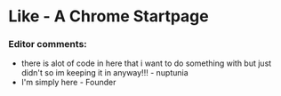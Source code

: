# Like - A Chrome Startpage
### Editor comments:
- there is alot of code in here that i want to do something with but just didn't so im keeping it in anyway!!! - nuptunia
- I'm simply here - Founder
